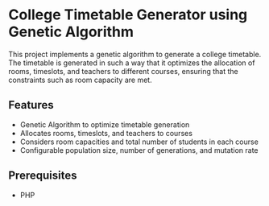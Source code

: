 # College Timetable Generator using Genetic Algorithm

This project implements a genetic algorithm to generate a college timetable. The timetable is generated in such a way that it optimizes the allocation of rooms, timeslots, and teachers to different courses, ensuring that the constraints such as room capacity are met.

## Features

- Genetic Algorithm to optimize timetable generation
- Allocates rooms, timeslots, and teachers to courses
- Considers room capacities and total number of students in each course
- Configurable population size, number of generations, and mutation rate

## Prerequisites

- PHP 
